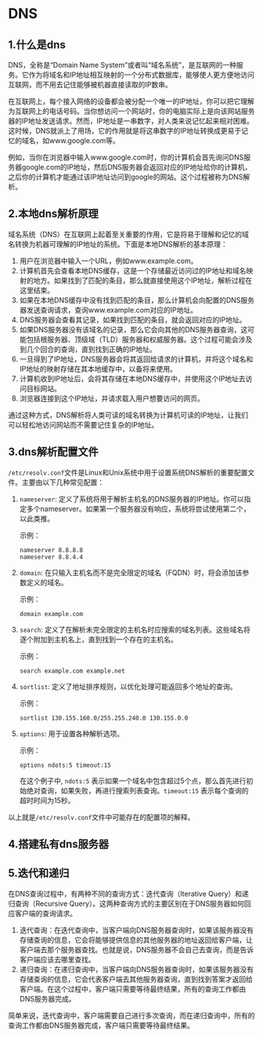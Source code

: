 # DNS

## 1.什么是dns

DNS，全称是“Domain Name System”或者叫“域名系统”，是互联网的一种服务。它作为将域名和IP地址相互映射的一个分布式数据库，能够使人更方便地访问互联网，而不用去记住能够被机器直接读取的IP数串。

在互联网上，每个接入网络的设备都会被分配一个唯一的IP地址，你可以把它理解为互联网上的电话号码。当你想访问一个网站时，你的电脑实际上是向该网站服务器的IP地址发送请求。然而，IP地址是一串数字，对人类来说记忆起来相对困难。这时候，DNS就派上了用场，它的作用就是将这串数字的IP地址转换成更易于记忆的域名，如www.google.com等。

例如，当你在浏览器中输入www.google.com时，你的计算机会首先询问DNS服务器google.com的IP地址，然后DNS服务器会返回对应的IP地址给你的计算机，之后你的计算机才能通过该IP地址访问到google的网站。这个过程被称为DNS解析。

## 2.本地dns解析原理

域名系统（DNS）在互联网上起着至关重要的作用，它是将易于理解和记忆的域名转换为机器可理解的IP地址的系统。下面是本地DNS解析的基本原理：

1. 用户在浏览器中输入一个URL，例如www.example.com。
2. 计算机首先会查看本地DNS缓存，这是一个存储最近访问过的IP地址和域名映射的地方。如果找到了匹配的条目，那么就直接使用这个IP地址，解析过程在这里结束。
3. 如果在本地DNS缓存中没有找到匹配的条目，那么计算机会向配置的DNS服务器发送查询请求，查询www.example.com对应的IP地址。
4. DNS服务器会查看其记录，如果找到匹配的条目，就会返回对应的IP地址。
5. 如果DNS服务器没有该域名的记录，那么它会向其他的DNS服务器查询，这可能包括根服务器、顶级域（TLD）服务器和权威服务器。这个过程可能会涉及到几个回合的查询，直到找到正确的IP地址。
6. 一旦得到了IP地址，DNS服务器会将其返回给请求的计算机，并将这个域名和IP地址的映射存储在其本地缓存中，以备将来使用。
7. 计算机收到IP地址后，会将其存储在本地DNS缓存中，并使用这个IP地址去访问目标网站。
8. 浏览器连接到这个IP地址，并请求载入用户想要访问的网页。

通过这种方式，DNS解析将人类可读的域名转换为计算机可读的IP地址，让我们可以轻松地访问网站而不需要记住复杂的IP地址。

## 3.dns解析配置文件

`/etc/resolv.conf`文件是Linux和Unix系统中用于设置系统DNS解析的重要配置文件。主要由以下几种常见配置：

1. `nameserver`: 定义了系统将用于解析主机名的DNS服务器的IP地址。你可以指定多个nameserver。如果第一个服务器没有响应，系统将尝试使用第二个，以此类推。

   示例：

   ```
   nameserver 8.8.8.8
   nameserver 8.8.4.4
   ```

2. `domain`: 在只输入主机名而不是完全限定的域名（FQDN）时，将会添加该参数定义的域名。

   示例：

   ```
   domain example.com
   ```

3. `search`: 定义了在解析未完全限定的主机名时应搜索的域名列表。这些域名将逐个附加到主机名上，直到找到一个存在的主机名。

   示例：

   ```
   search example.com example.net
   ```

4. `sortlist`: 定义了地址排序规则，以优化处理可能返回多个地址的查询。

   示例：

   ```
   sortlist 130.155.160.0/255.255.240.0 130.155.0.0
   ```

5. `options`: 用于设置各种解析选项。

   示例：

   ```
   options ndots:5 timeout:15
   ```

   在这个例子中, `ndots:5` 表示如果一个域名中包含超过5个点，那么首先进行初始绝对查询，如果失败，再进行搜索列表查询。`timeout:15` 表示每个查询的超时时间为15秒。

以上就是`/etc/resolv.conf`文件中可能存在的配置项的解释。

## 4.搭建私有dns服务器

## 5.迭代和递归

在DNS查询过程中，有两种不同的查询方式：迭代查询（Iterative Query）和递归查询（Recursive Query）。这两种查询方式的主要区别在于DNS服务器如何回应客户端的查询请求。

1. 迭代查询：在迭代查询中，当客户端向DNS服务器查询时，如果该服务器没有存储查询的信息，它会将能够提供信息的其他服务器的地址返回给客户端，让客户端去那个服务器查找。也就是说，DNS服务器不会自己去查询，而是告诉客户端应该去哪里查找。
2. 递归查询：在递归查询中，当客户端向DNS服务器查询时，如果该服务器没有存储查询的信息，它会代表客户端去其他服务器查询，直到找到答案才返回给客户端。在这个过程中，客户端只需要等待最终结果，所有的查询工作都由DNS服务器完成。

简单来说，迭代查询中，客户端需要自己进行多次查询，而在递归查询中，所有的查询工作都由DNS服务器完成，客户端只需要等待最终结果。